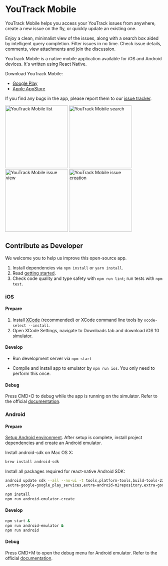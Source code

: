 
# YouTrack Mobile

YouTrack Mobile helps you access your YouTrack issues from anywhere, create a new issue on the fly, or quickly update an existing one.

Enjoy a clean, minimalist view of the issues, along with a search box aided by intelligent query completion. Filter issues in no time. Check issue details, comments, view attachments and join the discussion.

YouTrack Mobile is a native mobile application available for iOS and Android devices. It's written using React Native.

 Download YouTrack Mobile:
* [Google Play](https://play.google.com/store/apps/details?id=com.jetbrains.youtrack.mobile.app)
* [Apple AppStore](https://itunes.apple.com/us/app/youtrack/id1028024655?ls=1&mt=8)

 If you find any bugs in the app, please report them to our [issue tracker](https://youtrack.jetbrains.com/newissue?project=YTM&clearDraft=true).

<img src="https://drive.google.com/uc?export=&id=0B6BBCd1L_wXaZnlSaUphb0t6bVk" alt="YouTrack Mobile list" width="200">
<img src="https://drive.google.com/uc?export=&id=0B6BBCd1L_wXaZkdpQURabEY1SEk" alt="YouTrack Mobile search" width="200">
<img src="https://drive.google.com/uc?export=&id=0B6BBCd1L_wXaM3M5MzBXVExRUFU" alt="YouTrack Mobile issue view" width="200">
<img src="https://drive.google.com/uc?export=&id=0B6BBCd1L_wXadk8zMUVtWXZiWFU" alt="YouTrack Mobile issue creation" width="200">

## Contribute as Developer

We welcome you to help us improve this open-source app.

1. Install dependencies via `npm install` or `yarn install`.
2. Read [getting started](https://facebook.github.io/react-native/docs/getting-started.html).
3. Check code quality and type safety with `npm run lint`; run tests with `npm test`.

### iOS

#### Prepare

1. Install [XCode](https://developer.apple.com/xcode/download/) (recommended) or XCode command line tools by `xcode-select --install`.
2. Open XCode Settings, navigate to Downloads tab and download iOS 10 simulator.

#### Develop

* Run development server via `npm start`

* Compile and install app to emulator by `npm run ios`. You only need to perform this once.

#### Debug

Press CMD+D to debug while the app is running on the simulator. Refer to the official [documentation](https://facebook.github.io/react-native/docs/debugging.html).

### Android

#### Prepare
[Setup Android environment](https://facebook.github.io/react-native/docs/android-setup.html).
After setup is complete,  install project dependencies and create an Android emulator.

Install android-sdk on Mac OS X:
```sh
brew install android-sdk
```

Install all packages required for react-native Android SDK:
```sh
android update sdk --all --no-ui -t tools,platform-tools,build-tools-23.0.1,android-23\
,extra-google-google_play_services,extra-android-m2repository,extra-google-m2repository,extra-android-support
```

```sh
npm install
npm run android-emulator-create
```


#### Develop

```sh
npm start &
npm run android-emulator &
npm run android
```

#### Debug

Press CMD+M to open the debug menu for Android emulator. Refer to the official [documentation](https://facebook.github.io/react-native/docs/debugging.html). 
